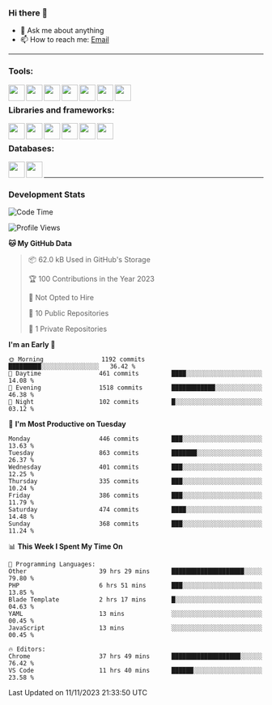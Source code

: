 ### Hi there 👋

- 💬 Ask me about anything
- 📫 How to reach me: [Email]

---

### Tools:
<img align='left' height="32" width="32" src="https://cdn.jsdelivr.net/npm/simple-icons@4.8.0/icons/phpstorm.svg" />
<img align='left' height="32" width="32" src="https://cdn.jsdelivr.net/npm/simple-icons@4.8.0/icons/webstorm.svg" />
<img align='left' height="32" width="32" src="https://cdn.jsdelivr.net/npm/simple-icons@4.8.0/icons/visualstudiocode.svg" />
<img align='left' height="32" width="32" src="https://cdn.jsdelivr.net/npm/simple-icons@4.8.0/icons/sublimetext.svg" />
<img align='left' height="32" width="32" src="https://cdn.jsdelivr.net/npm/simple-icons@4.8.0/icons/laragon.svg" />
<img align='left' height="32" width="32" src="https://cdn.jsdelivr.net/npm/simple-icons@4.8.0/icons/docker.svg" />
<img align='left' height="32" width="32" src="https://cdn.jsdelivr.net/npm/simple-icons@4.8.0/icons/amazonaws.svg" />
<br>

### Libraries and frameworks:
<img align='left' height="32" width="32" src="https://cdn.jsdelivr.net/npm/simple-icons@4.8.0/icons/laravel.svg" />
<img align='left' height="32" width="32" src="https://cdn.jsdelivr.net/npm/simple-icons@4.8.0/icons/vue-dot-js.svg" />
<img align='left' height="32" width="32" src="https://cdn.jsdelivr.net/npm/simple-icons@4.8.0/icons/node-dot-js.svg" />
<img align='left' height="32" width="32" src="https://cdn.jsdelivr.net/npm/simple-icons@4.8.0/icons/jquery.svg" />
<img align='left' height="32" width="32" src="https://cdn.jsdelivr.net/npm/simple-icons@4.8.0/icons/sass.svg" />
<img align='left' height="32" width="32" src="https://cdn.jsdelivr.net/npm/simple-icons@4.8.0/icons/tailwindcss.svg" />
<br>

### Databases:
<img align='left' height="32" width="32" src="https://cdn.jsdelivr.net/npm/simple-icons@4.8.0/icons/mysql.svg" />
<img align='left' height="32" width="32" src="https://cdn.jsdelivr.net/npm/simple-icons@4.8.0/icons/microsoftsqlserver.svg" />
<br>

---
### Development Stats
<!--START_SECTION:waka-->
![Code Time](http://img.shields.io/badge/Code%20Time-3%2C168%20hrs%2033%20mins-blue)

![Profile Views](http://img.shields.io/badge/Profile%20Views-0-blue)

**🐱 My GitHub Data** 

> 📦 62.0 kB Used in GitHub's Storage 
 > 
> 🏆 100 Contributions in the Year 2023
 > 
> 🚫 Not Opted to Hire
 > 
> 📜 10 Public Repositories 
 > 
> 🔑 1 Private Repositories 
 > 
**I'm an Early 🐤** 

```text
🌞 Morning                1192 commits        █████████░░░░░░░░░░░░░░░░   36.42 % 
🌆 Daytime                461 commits         ████░░░░░░░░░░░░░░░░░░░░░   14.08 % 
🌃 Evening                1518 commits        ████████████░░░░░░░░░░░░░   46.38 % 
🌙 Night                  102 commits         █░░░░░░░░░░░░░░░░░░░░░░░░   03.12 % 
```
📅 **I'm Most Productive on Tuesday** 

```text
Monday                   446 commits         ███░░░░░░░░░░░░░░░░░░░░░░   13.63 % 
Tuesday                  863 commits         ███████░░░░░░░░░░░░░░░░░░   26.37 % 
Wednesday                401 commits         ███░░░░░░░░░░░░░░░░░░░░░░   12.25 % 
Thursday                 335 commits         ███░░░░░░░░░░░░░░░░░░░░░░   10.24 % 
Friday                   386 commits         ███░░░░░░░░░░░░░░░░░░░░░░   11.79 % 
Saturday                 474 commits         ████░░░░░░░░░░░░░░░░░░░░░   14.48 % 
Sunday                   368 commits         ███░░░░░░░░░░░░░░░░░░░░░░   11.24 % 
```


📊 **This Week I Spent My Time On** 

```text
💬 Programming Languages: 
Other                    39 hrs 29 mins      ████████████████████░░░░░   79.80 % 
PHP                      6 hrs 51 mins       ███░░░░░░░░░░░░░░░░░░░░░░   13.85 % 
Blade Template           2 hrs 17 mins       █░░░░░░░░░░░░░░░░░░░░░░░░   04.63 % 
YAML                     13 mins             ░░░░░░░░░░░░░░░░░░░░░░░░░   00.45 % 
JavaScript               13 mins             ░░░░░░░░░░░░░░░░░░░░░░░░░   00.45 % 

🔥 Editors: 
Chrome                   37 hrs 49 mins      ███████████████████░░░░░░   76.42 % 
VS Code                  11 hrs 40 mins      ██████░░░░░░░░░░░░░░░░░░░   23.58 % 
```


 Last Updated on 11/11/2023 21:33:50 UTC
<!--END_SECTION:waka-->

[huyviet]: https://huynguyenviet.vn/
[EMAIl]: https://mail.google.com/mail/u/0/?fs=1&tf=cm&source=mailto&to=huynguyenviet0110@gmail.com

